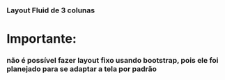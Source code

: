 ### Layout Fluid de 3 colunas
# Importante:
### não é possível fazer layout fixo usando bootstrap, pois ele foi planejado para se adaptar a tela por padrão
